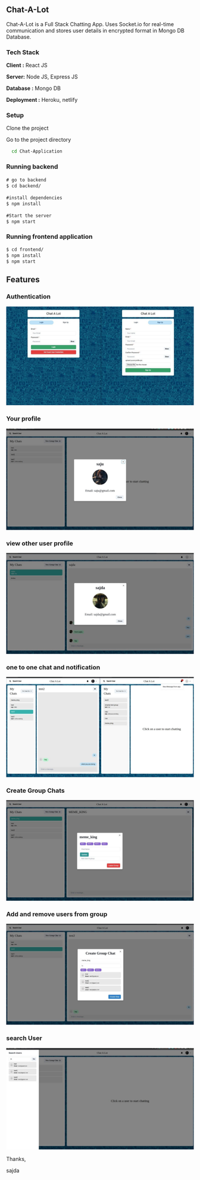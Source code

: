 ## Chat-A-Lot

Chat-A-Lot is a Full Stack Chatting App.
Uses Socket.io for real-time communication and stores user details in encrypted format in Mongo DB Database.

### Tech Stack

**Client :** React JS

**Server:** Node JS, Express JS

**Database :** Mongo DB

**Deployment :** Heroku, netlify

### Setup

Clone the project

Go to the project directory

```bash
  cd Chat-Application
```


### Running backend


```shell
# go to backend 
$ cd backend/

#install dependencies
$ npm install

#Start the server
$ npm start

```


### Running frontend application

```shell
$ cd frontend/
$ npm install
$ npm start

```

## Features

### Authentication
![](https://github.com/sajdakabir/Chat-Application/blob/main/screenshots/signup%2Blogin.jpeg)


### Your profile
![](https://github.com/sajdakabir/Chat-Application/blob/main/screenshots/profile.jpeg)

### view other user profile
![](https://github.com/sajdakabir/Chat-Application/blob/main/screenshots/other-profile.jpeg)

### one to one chat and notification
![](https://github.com/sajdakabir/Chat-Application/blob/main/screenshots/one-to-one-chat%2Bnotification.jpeg)

### Create Group Chats
![](https://github.com/sajdakabir/Chat-Application/blob/main/screenshots/group.jpeg)

### Add and remove users from group
![](https://github.com/sajdakabir/Chat-Application/blob/main/screenshots/add-people-to-group.jpeg)


### search User

![](https://github.com/sajdakabir/Chat-Application/blob/main/screenshots/search.jpeg)




Thanks,

sajda

